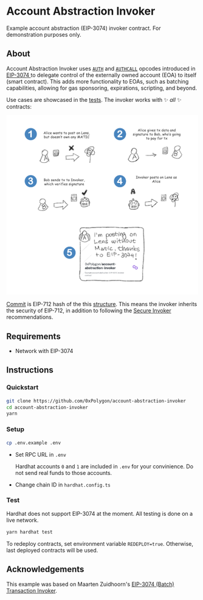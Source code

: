 # Account Abstraction Invoker

Example account abstraction (EIP-3074) invoker contract. For demonstration purposes only.

## About

Account Abstraction Invoker uses [`AUTH`](https://eips.ethereum.org/EIPS/eip-3074#auth-0xf6) and [`AUTHCALL`](https://eips.ethereum.org/EIPS/eip-3074#authcall-0xf7) opcodes introduced in [EIP-3074 ](https://eips.ethereum.org/EIPS/eip-3074) to delegate control of the externally owned account (EOA) to itself (smart contract). This adds more functionality to EOAs, such as batching capabilities, allowing for gas sponsoring, expirations, scripting, and beyond.

Use cases are showcased in the [tests](test/AccountAbstractionInvoker.ts). The invoker works with ✨ _all_ ✨ contracts:

<img alt="Sponsoring example" src="./img/sponsoring-example.png" width="693px" />

[Commit](https://eips.ethereum.org/EIPS/eip-3074#understanding-commit) is EIP-712 hash of the this [structure](scripts/signing/README.md). This means the invoker inherits the security of EIP-712, in addition to following the [Secure Invoker](https://eips.ethereum.org/EIPS/eip-3074#secure-invokers) recommendations.

## Requirements

- Network with EIP-3074

## Instructions

### Quickstart

```bash
git clone https://github.com/0xPolygon/account-abstraction-invoker
cd account-abstraction-invoker
yarn
```

### Setup

```bash
cp .env.example .env
```

- Set RPC URL in `.env`

    Hardhat accounts `0` and `1` are included in `.env` for your convinience. Do not send real funds to those accounts.

- Change chain ID in `hardhat.config.ts`

### Test

Hardhat does not support EIP-3074 at the moment. All testing is done on a live network.

```bash
yarn hardhat test
```

To redeploy contracts, set environment variable `REDEPLOY=true`. Otherwise, last deployed contracts will be used.

## Acknowledgements

This example was based on Maarten Zuidhoorn's [EIP-3074 (Batch) Transaction Invoker](https://github.com/Mrtenz/transaction-invoker).